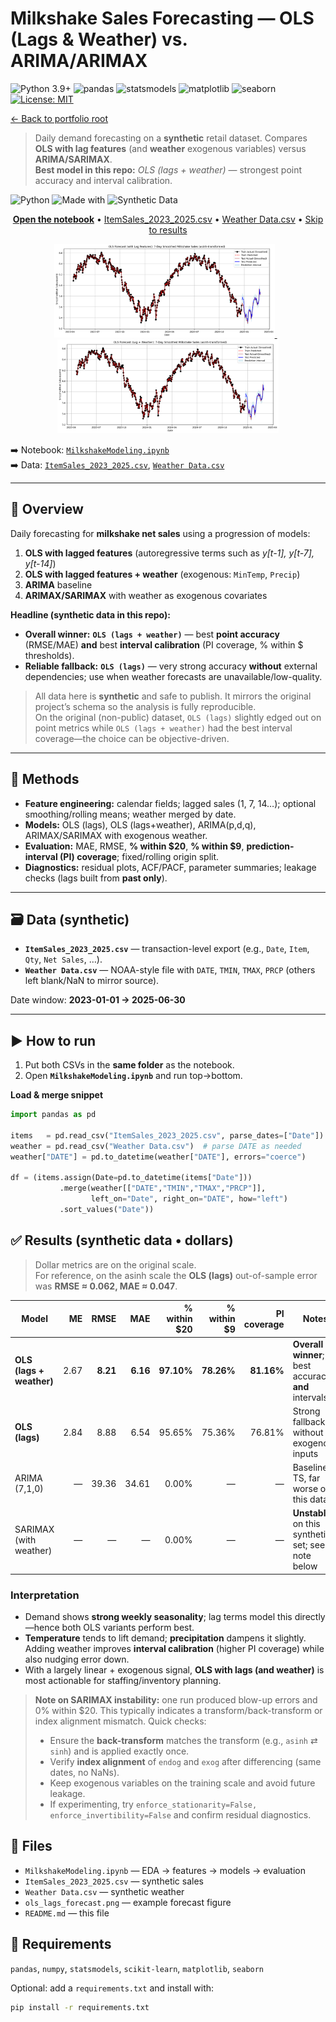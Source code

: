 # Milkshake Sales Forecasting — OLS (Lags & Weather) vs. ARIMA/ARIMAX
<p align="left">
  <img alt="Python 3.9+" src="https://img.shields.io/badge/python-3.9%2B-blue?logo=python">
  <img alt="pandas" src="https://img.shields.io/badge/pandas-used-150458?logo=pandas&logoColor=white">
  <img alt="statsmodels" src="https://img.shields.io/badge/statsmodels-used-4B8BBE">
  <img alt="matplotlib" src="https://img.shields.io/badge/matplotlib-used-11557C">
  <img alt="seaborn" src="https://img.shields.io/badge/seaborn-used-4C72B0">
  <a href="../License"><img alt="License: MIT" src="https://img.shields.io/badge/License-MIT-green.svg"></a>
</p>

[← Back to portfolio root](../README.md)


> Daily demand forecasting on a **synthetic** retail dataset. Compares **OLS with lag features** (and **weather** exogenous variables) versus **ARIMA/SARIMAX**.  
> **Best model in this repo:** *OLS (lags + weather)* — strongest point accuracy and interval calibration.

<!-- Badges (optional). Remove any you don't want. -->
![Python](https://img.shields.io/badge/Python-3.9%2B-blue)
![Made with](https://img.shields.io/badge/Stack-pandas%20%7C%20statsmodels%20%7C%20matplotlib-informational)
![Synthetic Data](https://img.shields.io/badge/Data-Synthetic-success)

<p align="center">
  <a href="MilkshakeModeling.ipynb"><b>Open the notebook</b></a> •
  <a href="ItemSales_2023_2025.csv">ItemSales_2023_2025.csv</a> •
  <a href="Weather Data.csv">Weather Data.csv</a> •
  <a href="#-results-synthetic-data--dollars">Skip to results</a>
</p>

<p align="center">
  <a href="MilkshakeModeling.ipynb">
    <img src="ols_lags_forecast.png" alt="OLS (lags) preview" height="150">
  </a>
  &nbsp;&nbsp;
  <a href="MilkshakeModeling.ipynb">
    <img src="ols_lags_weather_forecast.png" alt="OLS (lags + weather) preview" height="150">
  </a>
</p>



➡️ Notebook: [`MilkshakeModeling.ipynb`](./MilkshakeModeling.ipynb)  
➡️ Data: [`ItemSales_2023_2025.csv`](./ItemSales_2023_2025.csv), [`Weather Data.csv`](./Weather%20Data.csv)

---

## 🧭 Overview
Daily forecasting for **milkshake net sales** using a progression of models:

1. **OLS with lagged features** (autoregressive terms such as *y[t-1], y[t-7], y[t-14]*)
2. **OLS with lagged features + weather** (exogenous: `MinTemp`, `Precip`)
3. **ARIMA** baseline
4. **ARIMAX/SARIMAX** with weather as exogenous covariates

**Headline (synthetic data in this repo):**  
- **Overall winner:** **`OLS (lags + weather)`** — best **point accuracy** (RMSE/MAE) **and** best **interval calibration** (PI coverage, % within \$ thresholds).  
- **Reliable fallback:** **`OLS (lags)`** — very strong accuracy **without** external dependencies; use when weather forecasts are unavailable/low-quality.

> All data here is **synthetic** and safe to publish. It mirrors the original project’s schema so the analysis is fully reproducible.  
> On the original (non-public) dataset, `OLS (lags)` slightly edged out on point metrics while `OLS (lags + weather)` had the best interval coverage—the choice can be objective-driven.

---

## 🧰 Methods
- **Feature engineering:** calendar fields; lagged sales (1, 7, 14…); optional smoothing/rolling means; weather merged by date.
- **Models:** OLS (lags), OLS (lags+weather), ARIMA(p,d,q), ARIMAX/SARIMAX with exogenous weather.
- **Evaluation:** MAE, RMSE, **% within \$20**, **% within \$9**, **prediction-interval (PI) coverage**; fixed/rolling origin split.
- **Diagnostics:** residual plots, ACF/PACF, parameter summaries; leakage checks (lags built from **past only**).

---

## 🗃️ Data (synthetic)
- **`ItemSales_2023_2025.csv`** — transaction-level export (e.g., `Date`, `Item`, `Qty`, `Net Sales`, …).  
- **`Weather Data.csv`** — NOAA-style file with `DATE`, `TMIN`, `TMAX`, `PRCP` (others left blank/NaN to mirror source).

Date window: **2023-01-01 → 2025-06-30**

---

## ▶️ How to run
1. Put both CSVs in the **same folder** as the notebook.  
2. Open **`MilkshakeModeling.ipynb`** and run top→bottom.

**Load & merge snippet**
```python
import pandas as pd

items   = pd.read_csv("ItemSales_2023_2025.csv", parse_dates=["Date"])
weather = pd.read_csv("Weather Data.csv")  # parse DATE as needed
weather["DATE"] = pd.to_datetime(weather["DATE"], errors="coerce")

df = (items.assign(Date=pd.to_datetime(items["Date"]))
           .merge(weather[["DATE","TMIN","TMAX","PRCP"]],
                  left_on="Date", right_on="DATE", how="left")
           .sort_values("Date"))
```


## ✅ Results (synthetic data • dollars)

> Dollar metrics are on the original scale.  
> For reference, on the asinh scale the **OLS (lags)** out-of-sample error was **RMSE ≈ 0.062, MAE ≈ 0.047**.

| Model                     |   ME |   RMSE |   MAE | % within $20 | % within $9 | PI coverage | Notes |
|---------------------------|-----:|-------:|------:|-------------:|------------:|------------:|------|
| **OLS (lags + weather)**  | 2.67 | **8.21** | **6.16** | **97.10%** | **78.26%** | **81.16%** | **Overall winner**; best accuracy **and** intervals |
| **OLS (lags)**            | 2.84 | 8.88 | 6.54 | 95.65% | 75.36% | 76.81% | Strong fallback without exogenous inputs |
| ARIMA (7,1,0)             |  —   | 39.36 | 34.61 | 0.00% | — | — | Baseline TS, far worse on this data |
| SARIMAX (with weather)    |  —   | — | — | 0.00% | — | — | **Unstable** on this synthetic set; see note below |



### Interpretation
- Demand shows **strong weekly seasonality**; lag terms model this directly—hence both OLS variants perform best.  
- **Temperature** tends to lift demand; **precipitation** dampens it slightly. Adding weather improves **interval calibration** (higher PI coverage) while also nudging error down.
- With a largely linear + exogenous signal, **OLS with lags (and weather)** is most actionable for staffing/inventory planning.

> **Note on SARIMAX instability:** one run produced blow-up errors and 0% within \$20. This typically indicates a transform/back-transform or index alignment mismatch. Quick checks:
> - Ensure the **back-transform** matches the transform (e.g., `asinh` ⇄ `sinh`) and is applied exactly once.  
> - Verify **index alignment** of `endog` and `exog` after differencing (same dates, no NaNs).  
> - Keep exogenous variables on the training scale and avoid future leakage.  
> - If experimenting, try `enforce_stationarity=False, enforce_invertibility=False` and confirm residual diagnostics.


## 📁 Files
- `MilkshakeModeling.ipynb` — EDA → features → models → evaluation  
- `ItemSales_2023_2025.csv` — synthetic sales  
- `Weather Data.csv` — synthetic weather  
- `ols_lags_forecast.png` — example forecast figure  
- `README.md` — this file

## 🔧 Requirements
`pandas`, `numpy`, `statsmodels`, `scikit-learn`, `matplotlib`, `seaborn`

Optional: add a `requirements.txt` and install with:
```bash
pip install -r requirements.txt
